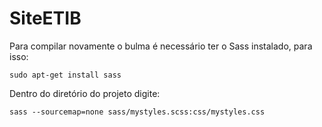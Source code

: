 # SiteETIB

Para compilar novamente o bulma é necessário ter o Sass instalado, para isso:
```
sudo apt-get install sass
```

Dentro do diretório do projeto digite:
```
sass --sourcemap=none sass/mystyles.scss:css/mystyles.css
```